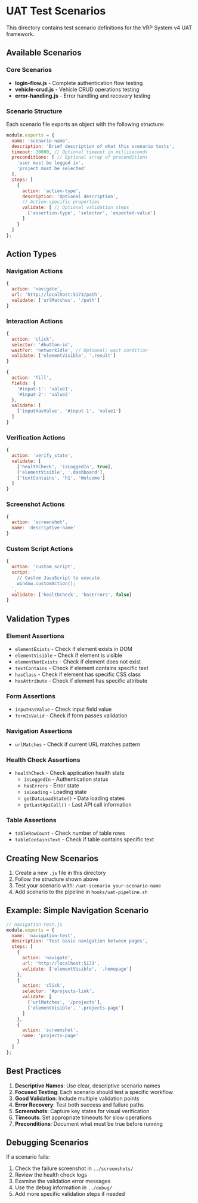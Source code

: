 # UAT Test Scenarios

This directory contains test scenario definitions for the VRP System v4 UAT framework.

## Available Scenarios

### Core Scenarios
- **login-flow.js** - Complete authentication flow testing
- **vehicle-crud.js** - Vehicle CRUD operations testing
- **error-handling.js** - Error handling and recovery testing

### Scenario Structure

Each scenario file exports an object with the following structure:

```javascript
module.exports = {
  name: 'scenario-name',
  description: 'Brief description of what this scenario tests',
  timeout: 30000, // Optional timeout in milliseconds
  preconditions: [ // Optional array of preconditions
    'user must be logged in',
    'project must be selected'
  ],
  steps: [
    {
      action: 'action-type',
      description: 'Optional description',
      // Action-specific properties
      validate: [ // Optional validation steps
        ['assertion-type', 'selector', 'expected-value']
      ]
    }
  ]
};
```

## Action Types

### Navigation Actions
```javascript
{
  action: 'navigate',
  url: 'http://localhost:5173/path',
  validate: ['urlMatches', '/path']
}
```

### Interaction Actions
```javascript
{
  action: 'click',
  selector: '#button-id',
  waitFor: 'networkIdle', // Optional: wait condition
  validate: ['elementVisible', '.result']
}

{
  action: 'fill',
  fields: {
    '#input-1': 'value1',
    '#input-2': 'value2'
  },
  validate: [
    ['inputHasValue', '#input-1', 'value1']
  ]
}
```

### Verification Actions
```javascript
{
  action: 'verify_state',
  validate: [
    ['healthCheck', 'isLoggedIn', true],
    ['elementVisible', '.dashboard'],
    ['textContains', 'h1', 'Welcome']
  ]
}
```

### Screenshot Actions
```javascript
{
  action: 'screenshot',
  name: 'descriptive-name'
}
```

### Custom Script Actions
```javascript
{
  action: 'custom_script',
  script: `
    // Custom JavaScript to execute
    window.customAction();
  `,
  validate: ['healthCheck', 'hasErrors', false]
}
```

## Validation Types

### Element Assertions
- `elementExists` - Check if element exists in DOM
- `elementVisible` - Check if element is visible
- `elementNotExists` - Check if element does not exist
- `textContains` - Check if element contains specific text
- `hasClass` - Check if element has specific CSS class
- `hasAttribute` - Check if element has specific attribute

### Form Assertions
- `inputHasValue` - Check input field value
- `formIsValid` - Check if form passes validation

### Navigation Assertions
- `urlMatches` - Check if current URL matches pattern

### Health Check Assertions
- `healthCheck` - Check application health state
  - `isLoggedIn` - Authentication status
  - `hasErrors` - Error state
  - `isLoading` - Loading state
  - `getDataLoadState()` - Data loading states
  - `getLastApiCall()` - Last API call information

### Table Assertions
- `tableRowCount` - Check number of table rows
- `tableContainsText` - Check if table contains specific text

## Creating New Scenarios

1. Create a new `.js` file in this directory
2. Follow the structure shown above
3. Test your scenario with: `/uat-scenario your-scenario-name`
4. Add scenario to the pipeline in `hooks/uat-pipeline.sh`

## Example: Simple Navigation Scenario

```javascript
// navigation-test.js
module.exports = {
  name: 'navigation-test',
  description: 'Test basic navigation between pages',
  steps: [
    {
      action: 'navigate',
      url: 'http://localhost:5173',
      validate: ['elementVisible', '.homepage']
    },
    {
      action: 'click',
      selector: '#projects-link',
      validate: [
        ['urlMatches', '/projects'],
        ['elementVisible', '.projects-page']
      ]
    },
    {
      action: 'screenshot',
      name: 'projects-page'
    }
  ]
};
```

## Best Practices

1. **Descriptive Names**: Use clear, descriptive scenario names
2. **Focused Testing**: Each scenario should test a specific workflow
3. **Good Validation**: Include multiple validation points
4. **Error Recovery**: Test both success and failure paths
5. **Screenshots**: Capture key states for visual verification
6. **Timeouts**: Set appropriate timeouts for slow operations
7. **Preconditions**: Document what must be true before running

## Debugging Scenarios

If a scenario fails:

1. Check the failure screenshot in `../screenshots/`
2. Review the health check logs
3. Examine the validation error messages
4. Use the debug information in `../debug/`
5. Add more specific validation steps if needed